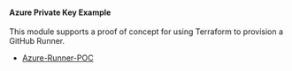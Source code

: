 #### Azure Private Key Example

This module supports a proof of concept for using Terraform to provision a GitHub Runner.
* [Azure-Runner-POC](https://github.com/franknaw/azure-runner-poc) 